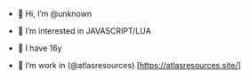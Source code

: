 - 👋 Hi, I’m @unknown


- 👀 I’m interested in JAVASCRIPT/LUA

- 🎈 I have 16y

-  💼 I’m work in (@atlasresources) [https://atlasresources.site/]
